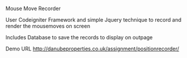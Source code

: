 Mouse Move Recorder

User Codeigniter Framework and simple Jquery technique to record and render the mousemoves on screen

Includes Database to save the records to display on outpage 

Demo URL  http://danubeproperties.co.uk/assignment/positionrecorder/
